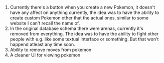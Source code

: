 1. Currently there's a button when you create a new Pokemon, it doesn't have any affect on anything currently, the idea was to have the ability to create custom Pokemon other that the actual ones, similar to some website I can't recall the name of.
2. In the original database schema there were arenas, currently it's removed from everything. The idea was to have the ability to fight other people with e.g. like some textual interface or something. But that won't happend atleast any time soon.
3. Ability to remove moves from pokemon
4. A cleaner UI for viewing pokemon
